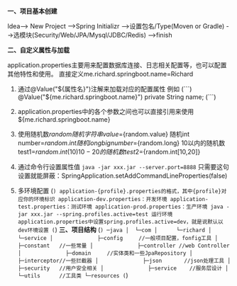 **一、项目基本创建**

Idea--> New Project -->Spring Initializr -->设置包名/Type(Moven or Gradle) -->选模块(Security/Web/JPA/Mysql/JDBC/Redis) -->finish

**二、自定义属性与加载**

application.properties主要用来配置数据库连接、日志相关配置等，也可以配置其他特性和使用。
直接定义me.richard.springboot.name=Richard

1. 通过@Value("${属性名}")注解来加载对应的配置属性
  例如
  (```)
  @Value("${me.richard.springboot.name}")
  private String name;
  (```)
2. application.properties中的各个参数之间也可以直接引用来使用${me.richard.springboot.name}

3. 使用随机数${random}
  随机字符串
  value=${random.value}
  随机int
  number=${random.int}
  随机long
  bignumber=${random.long}
  10以内的随机数
  test1=${random.int(10)}
  10-20的随机数
  test2=${random.int[10,20]}

4. 通过命令行设置属性值
  `java -jar xxx.jar --server.port=8888`
  只需要这句设置就能屏蔽：SpringApplication.setAddCommandLineProperties(false)

5. 多环境配置
(```)
  application-{profile}.properties的格式，其中{profile}对应你的环境标识
  application-dev.properties：开发环境
  application-test.properties：测试环境
  application-prod.properties：生产环境
  java -jar xxx.jar --spring.profiles.active=test 运行环境
  application.properties中设置spring.profiles.active=dev，就是说默认以dev环境设置
(```)
**三、项目结构**
(```)
─java
│  └─com
│      └─richard
│          └─service
│              ├─config     //一般项目配置，fonfig工具
│              ├─constant   //一些常量
│              ├─controller //web Controller
│              ├─domain     //实体类和一些JpaRepository
│              ├─interceptor//一些拦截器
│              ├─json       //json处理工具
│              ├─security   //用户安全相关
│              ├─service    //服务层设计
│              └─utils      //工具类
└─resources
(```)
  
